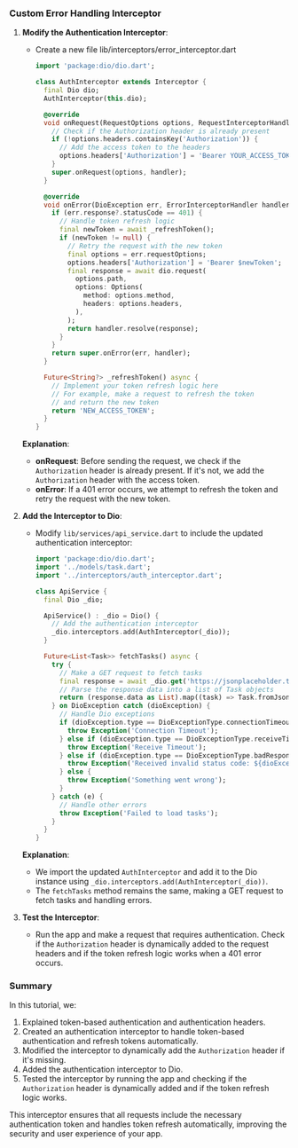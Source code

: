 ### Custom Error Handling Interceptor

1. **Modify the Authentication Interceptor**:
   - Create a new file lib/interceptors/error_interceptor.dart
     ```dart
     import 'package:dio/dio.dart';

     class AuthInterceptor extends Interceptor {
       final Dio dio;
       AuthInterceptor(this.dio);

       @override
       void onRequest(RequestOptions options, RequestInterceptorHandler handler) async {
         // Check if the Authorization header is already present
         if (!options.headers.containsKey('Authorization')) {
           // Add the access token to the headers
           options.headers['Authorization'] = 'Bearer YOUR_ACCESS_TOKEN';
         }
         super.onRequest(options, handler);
       }

       @override
       void onError(DioException err, ErrorInterceptorHandler handler) async {
         if (err.response?.statusCode == 401) {
           // Handle token refresh logic
           final newToken = await _refreshToken();
           if (newToken != null) {
             // Retry the request with the new token
             final options = err.requestOptions;
             options.headers['Authorization'] = 'Bearer $newToken';
             final response = await dio.request(
               options.path,
               options: Options(
                 method: options.method,
                 headers: options.headers,
               ),
             );
             return handler.resolve(response);
           }
         }
         return super.onError(err, handler);
       }

       Future<String?> _refreshToken() async {
         // Implement your token refresh logic here
         // For example, make a request to refresh the token
         // and return the new token
         return 'NEW_ACCESS_TOKEN';
       }
     }
     ```

   **Explanation**:
   - **onRequest**: Before sending the request, we check if the `Authorization` header is already present. If it's not, we add the `Authorization` header with the access token.
   - **onError**: If a 401 error occurs, we attempt to refresh the token and retry the request with the new token.

2. **Add the Interceptor to Dio**:
   - Modify `lib/services/api_service.dart` to include the updated authentication interceptor:
     ```dart
     import 'package:dio/dio.dart';
     import '../models/task.dart';
     import '../interceptors/auth_interceptor.dart';

     class ApiService {
       final Dio _dio;

       ApiService() : _dio = Dio() {
         // Add the authentication interceptor
         _dio.interceptors.add(AuthInterceptor(_dio));
       }

       Future<List<Task>> fetchTasks() async {
         try {
           // Make a GET request to fetch tasks
           final response = await _dio.get('https://jsonplaceholder.typicode.com/todos');
           // Parse the response data into a list of Task objects
           return (response.data as List).map((task) => Task.fromJson(task)).toList();
         } on DioException catch (dioException) {
           // Handle Dio exceptions
           if (dioException.type == DioExceptionType.connectionTimeout) {
             throw Exception('Connection Timeout');
           } else if (dioException.type == DioExceptionType.receiveTimeout) {
             throw Exception('Receive Timeout');
           } else if (dioException.type == DioExceptionType.badResponse) {
             throw Exception('Received invalid status code: ${dioException.response?.statusCode}');
           } else {
             throw Exception('Something went wrong');
           }
         } catch (e) {
           // Handle other errors
           throw Exception('Failed to load tasks');
         }
       }
     }
     ```

   **Explanation**:
   - We import the updated `AuthInterceptor` and add it to the Dio instance using `_dio.interceptors.add(AuthInterceptor(_dio))`.
   - The `fetchTasks` method remains the same, making a GET request to fetch tasks and handling errors.

3. **Test the Interceptor**:
   - Run the app and make a request that requires authentication. Check if the `Authorization` header is dynamically added to the request headers and if the token refresh logic works when a 401 error occurs.


### Summary
In this tutorial, we:
1. Explained token-based authentication and authentication headers.
2. Created an authentication interceptor to handle token-based authentication and refresh tokens automatically.
3. Modified the interceptor to dynamically add the `Authorization` header if it's missing.
4. Added the authentication interceptor to Dio.
5. Tested the interceptor by running the app and checking if the `Authorization` header is dynamically added and if the token refresh logic works.

This interceptor ensures that all requests include the necessary authentication token and handles token refresh automatically, improving the security and user experience of your app.